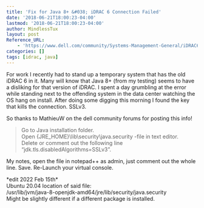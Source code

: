 ```yaml
---
title: 'Fix for Java 8+ &#038; iDRAC 6 Connection Failed'
date: '2018-06-21T18:00:23-04:00'
lastmod: '2018-06-21T18:00:23-04:00'
author: MindlessTux
layout: post
Reference_URL:
    - 'https://www.dell.com/community/Systems-Management-General/iDRAC6-Virtual-Console-Connection-Failed/m-p/6088796/highlight/true#M26061'
categories: []
tags: [idrac, java]
---
```


For work I recently had to stand up a temporary system that has the old iDRAC 6 in it. Many will know that Java 8+ (from my testing) seems to have a disliking for that version of iDRAC. I spent a day grumbling at the error while standing next to the offending system in the data center watching the OS hang on install. After doing some digging this morning I found the key that kills the connection. SSLv3.

<!--readmore-->

So thanks to MathieuW on the dell community forums for posting this info!

> Go to Java installation folder.  
> Open {JRE\_HOME}\\lib\\security\\java.security -file in text editor.  
> Delete or comment out the following line “jdk.tls.disabledAlgorithms=SSLv3”.

My notes, open the file in notepad++ as admin, just comment out the whole line. Save. Re-Launch your virtual console.

\*edit 2022 Feb 15th\*  
Ubuntu 20.04 location of said file:  
/usr/lib/jvm/java-8-openjdk-amd64/jre/lib/security/java.security  
Might be slightly different if a different package is installed.
